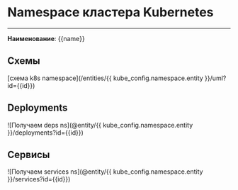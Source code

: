 # Namespace кластера Kubernetes
***  
**Наименование**: {{name}}

## Схемы

[схема k8s namespace](/entities/{{ kube_config.namespace.entity }}/uml?id={{id}})


## Deployments
![Получаем deps ns](@entity/{{ kube_config.namespace.entity }}/deployments?id={{id}})

## Сервисы
![Получаем services ns](@entity/{{ kube_config.namespace.entity }}/services?id={{id}})
